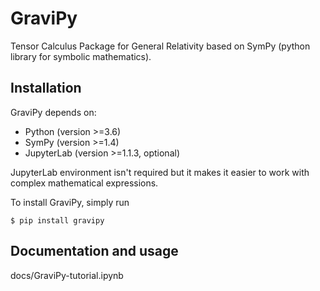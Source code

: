 GraviPy
=======

Tensor Calculus Package for General Relativity
based on SymPy (python library for symbolic mathematics).



Installation
------------

GraviPy depends on:

* Python (version >=3.6)
* SymPy (version >=1.4)
* JupyterLab (version >=1.1.3, optional)

JupyterLab environment isn't required but it makes it easier to work with complex 
mathematical expressions.

To install GraviPy, simply run

    $ pip install gravipy


Documentation and usage
-----------------------

docs/GraviPy-tutorial.ipynb

